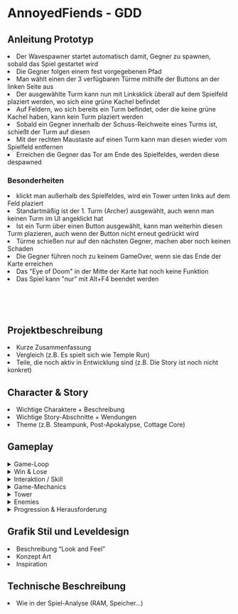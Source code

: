 # AnnoyedFiends - GDD

## Anleitung Prototyp
<li>Der Wavespawner startet automatisch damit, Gegner zu spawnen, sobald das Spiel gestartet wird</li>
<li>Die Gegner folgen einem fest vorgegebenen Pfad</li>
<li>Man wählt einen der 3 verfügbaren Türme mithilfe der Buttons an der linken Seite aus</li>
<li>Der ausgewählte Turm kann nun mit Linksklick überall auf dem Spielfeld plaziert werden, wo sich eine grüne Kachel befindet</li>
<li>Auf Feldern, wo sich bereits ein Turm befindet, oder die keine grüne Kachel haben, kann kein Turm plaziert werden</li>
<li>Sobald ein Gegner innerhalb der Schuss-Reichweite eines Turms ist, schießt der Turm auf diesen</li>
<li>Mit der rechten Maustaste auf einen Turm kann man diesen wieder vom Spielfeld entfernen</li>
<li>Erreichen die Gegner das Tor am Ende des Spielfeldes, werden diese despawned</li>


### Besonderheiten
<li>klickt man außerhalb des Spielfeldes, wird ein Tower unten links auf dem Feld plaziert</li>
<li>Standartmäßig ist der 1. Turm (Archer) ausgewählt, auch wenn man keinen Turm im UI angeklickt hat</li>
<li>Ist ein Turm über einen Button ausgewählt, kann man weiterhin diesen Turm plazieren, auch wenn der Button nicht erneut gedrückt wird</li>
<li>Türme schießen nur auf den nächsten Gegner, machen aber noch keinen Schaden</li>
<li>Die Gegner führen noch zu keinem GameOver, wenn sie das Ende der Karte erreichen</li>
<li>Das "Eye of Doom" in der Mitte der Karte hat noch keine Funktion</li>
<li>Das Spiel kann "nur" mit Alt+F4 beendet werden</li>


<br><br><br>

## Projektbeschreibung
<li>Kurze Zusammenfassung</li>
<li>Vergleich (z.B. Es spielt sich wie Temple Run)</li>
<li>Teile, die noch aktiv in Entwicklung sind (z.B. Die Story ist noch nicht konkret)</li>

## Character & Story
<li>Wichtige Charaktere + Beschreibung</li>
<li>Wichtige Story-Abschnitte + Wendungen</li>
<li>Theme (z.B. Steampunk, Post-Apokalypse, Cottage Core)</li>

## Gameplay
<details>
<summary>Game-Loop</summary>
Türme plazieren<br>
Geld verdienen durch Gegner töten<br>
Türme mit dem Geld verbessern und/oder neue Türme kaufen<br>
Es spawnen mehr und stärkere Gegner<br>
<li>Türme plazieren</li>
<li>Geld verdienen durch Gegner töten<br>
<li>Türme mit dem Geld verbessern und/oder neue Türme kaufen<br>
<li>Es spawnen mehr und stärkere Gegner<br>
</details>

<details>
<summary>Win & Lose</summary>
Win
<li>Story-Modus: Wenn man eine festen Anzahl an Runden überstanden hat, ohne das die Lebenspunkte auf 0 gesetzt sind, hat man die Karte gewonnen.</li>
<li>Endlos-Modus: Keine Win-Condition, nur Highscore-Jagd</li>
<br>
Lose
<li>Story- & Endlos-Modus: Wenn zu viele Gegner das Ende erreicht haben und die Lebenspunkte auf 0 gesunken sind.</li>
</details>

<details>
<summary>Interaktion / Skill</summary>
Taktische/strategische Plazierung der Türme<br>
Türme kaufen, verbessern, verkaufen<br>
Selbst aus dem Hauptturm schießen<br>
<li>Taktische/strategische Plazierung der Türme</li>
<li>Türme kaufen, verbessern, verkaufen</li>
<li>Selbst aus dem Hauptturm schießen</li>
</details>

<details>
<summary>Game-Mechanics</summary>
Zielpriorisierung der Türme
Türme kaufen
Türme plazieren
Türme verbessern
Karte im Story-Modus gewinnen, um sie im Endlos-Modus freizuschalten
<li>Zielpriorisierung der Türme</li>
<li>Türme kaufen</li>
<li>Türme plazieren</li>
<li>Türme verbessern</li>
<li>Karte im Story-Modus gewinnen, um sie im Endlos-Modus freizuschalten</li>
</details>

<details>
<summary>Tower</summary>
<li>Gargoyle</li>
<li>Archer</li>
<li>Teufel/Teufel Duo</li>
</details>
<details>
<summary>Enemies</summary>
<li>Bauern</li>
<li>Dorfschranzen</li>
<li>(Holzfäller)</li>
<li>Bauern</li>
</details>

<details>
**<summary>Progression & Herausforderung</summary>**
Spiel wird mit jeder Welle schwieriger<br>
Boss-Wellen<br>
(Schwierigkeitsmodus)<br>
<summary>Progression & Herausforderung</summary>
<li>Spiel wird mit jeder Welle schwieriger</li>
<li>Boss-Wellen</li>
<li>(Schwierigkeitsmodus)</li>
</details>


## Grafik Stil und Leveldesign
<li>Beschreibung “Look and Feel”</li>
<li>Konzept Art</li>
<li>Inspiration</li>

## Technische Beschreibung
<li>Wie in der Spiel-Analyse (RAM, Speicher...)</li>
